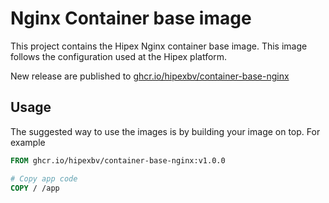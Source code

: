 # Nginx Container base image
This project contains the Hipex Nginx container base image. This image follows the configuration used at the Hipex platform.

New release are published to [ghcr.io/hipexbv/container-base-nginx](https://github.com/orgs/HipexBV/packages/container/package/container-base-nginx)


## Usage
The suggested way to use the images is by building your image on top. For example

```Dockerfile
FROM ghcr.io/hipexbv/container-base-nginx:v1.0.0

# Copy app code
COPY / /app
```
